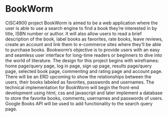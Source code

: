 # BookWorm
CISC4900 project
BookWorm is aimed to be a web application where the user is able to use a search engine to find a book they’re interested in by title, ISBN number or author. It will also allow users to read a brief description of the book, label books as favorites, rate books, leave reviews, create an account and link them to e-commerce sites where they’ll be able to purchase books. Bookworm’s objective is to provide users with an easy and seamless user interface for long-time readers or beginners to dive into the world of literature. 
	The design for this project begins with wireframes: home page/query page, log in page, sign up page, results page/query page, selected book page, commenting and rating page and account page. There will be an ERD upcoming to show the relationships between the users, their books labeled as favorites, passwords and usernames. The technical implementation for BookWorm will begin the front-end development using html, css and javascript and later implement a database to store the favorite books, comments, usernames and passwords of users. Google Books API will be used to add functionality to the search query page. 
